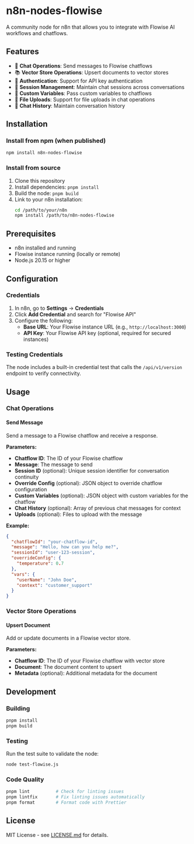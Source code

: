 # n8n-nodes-flowise

A community node for n8n that allows you to integrate with Flowise AI workflows and chatflows.

## Features

- 🤖 **Chat Operations**: Send messages to Flowise chatflows
- 📚 **Vector Store Operations**: Upsert documents to vector stores  
- 🔐 **Authentication**: Support for API key authentication
- 📝 **Session Management**: Maintain chat sessions across conversations
- 🎯 **Custom Variables**: Pass custom variables to chatflows
- 📎 **File Uploads**: Support for file uploads in chat operations
- 🔄 **Chat History**: Maintain conversation history

## Installation

### Install from npm (when published)

```bash
npm install n8n-nodes-flowise
```

### Install from source

1. Clone this repository
2. Install dependencies: `pnpm install`
3. Build the node: `pnpm build`
4. Link to your n8n installation:
   ```bash
   cd /path/to/your/n8n
   npm install /path/to/n8n-nodes-flowise
   ```

## Prerequisites

- n8n installed and running
- Flowise instance running (locally or remote)
- Node.js 20.15 or higher

## Configuration

### Credentials

1. In n8n, go to **Settings** → **Credentials**
2. Click **Add Credential** and search for "Flowise API"
3. Configure the following:
   - **Base URL**: Your Flowise instance URL (e.g., `http://localhost:3000`)
   - **API Key**: Your Flowise API key (optional, required for secured instances)

### Testing Credentials

The node includes a built-in credential test that calls the `/api/v1/version` endpoint to verify connectivity.

## Usage

### Chat Operations

#### Send Message

Send a message to a Flowise chatflow and receive a response.

**Parameters:**
- **Chatflow ID**: The ID of your Flowise chatflow
- **Message**: The message to send  
- **Session ID** (optional): Unique session identifier for conversation continuity
- **Override Config** (optional): JSON object to override chatflow configuration
- **Custom Variables** (optional): JSON object with custom variables for the chatflow
- **Chat History** (optional): Array of previous chat messages for context
- **Uploads** (optional): Files to upload with the message

**Example:**
```json
{
  "chatflowId": "your-chatflow-id",
  "message": "Hello, how can you help me?",
  "sessionId": "user-123-session",
  "overrideConfig": {
    "temperature": 0.7
  },
  "vars": {
    "userName": "John Doe",
    "context": "customer_support"
  }
}
```

### Vector Store Operations

#### Upsert Document

Add or update documents in a Flowise vector store.

**Parameters:**
- **Chatflow ID**: The ID of your Flowise chatflow with vector store
- **Document**: The document content to upsert
- **Metadata** (optional): Additional metadata for the document

## Development

### Building

```bash
pnpm install
pnpm build
```

### Testing

Run the test suite to validate the node:

```bash
node test-flowise.js
```

### Code Quality

```bash
pnpm lint          # Check for linting issues
pnpm lintfix       # Fix linting issues automatically
pnpm format        # Format code with Prettier
```

## License

MIT License - see [LICENSE.md](LICENSE.md) for details.
